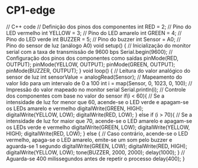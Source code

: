 # CP1-edge

// C++ code
// Definição dos pinos dos componentes
int RED = 2;       // Pino do LED vermelho
int YELLOW = 3;    // Pino do LED amarelo
int GREEN = 4;     // Pino do LED verde
int BUZZER = 5;    // Pino do buzzer
int Sensor = A0;   // Pino do sensor de luz (análogo A0)
void setup() {
  // Inicialização do monitor serial com a taxa de transmissão de 9600 bps
  Serial.begin(9600);
  // Configuração dos pinos dos componentes como saídas
  pinMode(RED, OUTPUT);
  pinMode(YELLOW, OUTPUT);
  pinMode(GREEN, OUTPUT); 
  pinMode(BUZZER, OUTPUT);
}
void loop() {
  // Leitura do valor analógico do sensor de luz
  int sensorValue = analogRead(Sensor);
  // Mapeamento do valor lido para um intervalo de 0 a 100
  int i = map(Sensor, 0, 1023, 0, 100);
  // Impressão do valor mapeado no monitor serial
  Serial.println(i);
  // Controle dos componentes com base no valor do sensor
  if(i < 60){
    // Se a intensidade de luz for menor que 60, acende-se o LED verde e apagam-se os LEDs amarelo e vermelho
    digitalWrite(GREEN, HIGH);
    digitalWrite(YELLOW, LOW);
    digitalWrite(RED, LOW);
  }
  else if (i > 70){
    // Se a intensidade de luz for maior que 70, acende-se o LED amarelo e apagam-se os LEDs verde e vermelho
    digitalWrite(GREEN, LOW);
    digitalWrite(YELLOW, HIGH);
    digitalWrite(RED, LOW);
  }
  else {
    // Caso contrário, acende-se o LED vermelho, apaga-se o LED amarelo, emite-se um som pelo buzzer e aguarda-se 1 segundo
    digitalWrite(GREEN, LOW);
    digitalWrite(RED, HIGH);
    digitalWrite(YELLOW, LOW);
    tone(BUZZER, 2000, 2000);
    delay(1000);
  }
  // Aguarda-se 400 milissegundos antes de repetir o processo
  delay(400);
}

